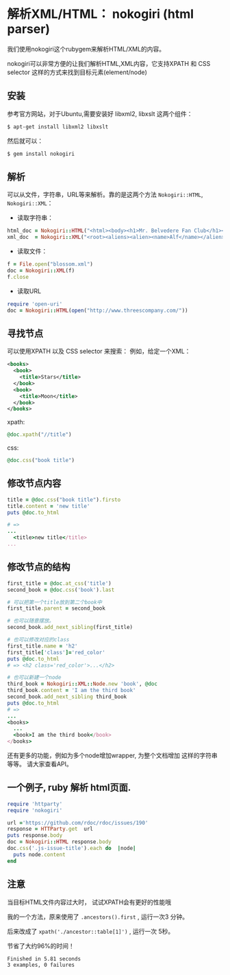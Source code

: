 # 解析XML/HTML： nokogiri  (html parser)

我们使用nokogiri这个rubygem来解析HTML/XML的内容。

nokogiri可以非常方便的让我们解析HTML,XML内容，它支持XPATH 和 CSS selector
这样的方式来找到目标元素(element/node)

## 安装

参考官方网站，对于Ubuntu,需要安装好 libxml2, libxslt 这两个组件：

```bash
$ apt-get install libxml2 libxslt
```

然后就可以：
```bash
$ gem install nokogiri
```

## 解析

可以从文件，字符串，URL等来解析。靠的是这两个方法 `Nokogiri::HTML`, `Nokogiri::XML`：

- 读取字符串：
```ruby
html_doc = Nokogiri::HTML("<html><body><h1>Mr. Belvedere Fan Club</h1></body></html>")
xml_doc  = Nokogiri::XML("<root><aliens><alien><name>Alf</name></alien></aliens></root>")
```

- 读取文件：

```ruby
f = File.open("blossom.xml")
doc = Nokogiri::XML(f)
f.close
```

- 读取URL
```ruby
require 'open-uri'
doc = Nokogiri::HTML(open("http://www.threescompany.com/"))
```

## 寻找节点

可以使用XPATH 以及 CSS selector 来搜索：
例如，给定一个XML：

```xml
<books>
  <book>
    <title>Stars</title>
  </book>
  <book>
    <title>Moon</title>
  </book>
</books>
```

xpath:
```ruby
@doc.xpath("//title")
```

css:
```ruby
@doc.css("book title")
```

## 修改节点内容

```ruby
title = @doc.css("book title").firsto
title.content = 'new title'
puts @doc.to_html

# =>
...
  <title>new title</title>
...
```

## 修改节点的结构

```ruby
first_title = @doc.at_css('title')
second_book = @doc.css('book').last

# 可以把第一个title放到第二个book中
first_title.parent = second_book

# 也可以随意摆放。
second_book.add_next_sibling(first_title)

# 也可以修改对应的class
first_title.name = 'h2'
first_title['class']='red_color'
puts @doc.to_html
# => <h2 class='red_color'>...</h2>

# 也可以新建一个node
third_book = Nokogiri::XML::Node.new 'book', @doc
third_book.content = 'I am the third book'
second_book.add_next_sibling third_book
puts @doc.to_html
# =>
...
<books>
  ...
  <book>I am the third book</book>
</books>
```

还有更多的功能，例如为多个node增加wrapper, 为整个文档增加<?xml.. ?> 这样的字符串等等。
请大家查看API。

## 一个例子, ruby 解析 html页面.

```ruby
require 'httparty'
require 'nokogiri'

url ='https://github.com/rdoc/rdoc/issues/190'
response = HTTParty.get  url
puts response.body
doc = Nokogiri::HTML response.body
doc.css('.js-issue-title').each do  |node|
  puts node.content
end
```

## 注意

当目标HTML文件内容过大时， 试试XPATH会有更好的性能哦

我的一个方法，原来使用了 `.ancestors().first` ,   运行一次3 分钟。

后来改成了 `xpath('./ancestor::table[1]')` , 运行一次 5秒。

节省了大约96%的时间！

```
Finished in 5.81 seconds
3 examples, 0 failures
```
